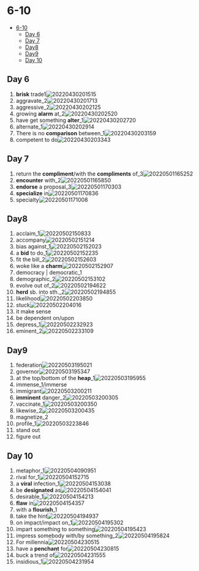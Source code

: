 # 6-10

- [6-10](#6-10)
  - [Day 6](#day-6)
  - [Day 7](#day-7)
  - [Day8](#day8)
  - [Day9](#day9)
  - [Day 10](#day-10)

## Day 6

1. **brisk** trade1![20220430201515](https://raw.githubusercontent.com/Logible/Image/main/note_image/20220430201515.png)
2. aggravate_2![20220430201713](https://raw.githubusercontent.com/Logible/Image/main/note_image/20220430201713.png)
3. aggressive_2![20220430202125](https://raw.githubusercontent.com/Logible/Image/main/note_image/20220430202125.png)
4. growing **alarm** at_2![20220430202520](https://raw.githubusercontent.com/Logible/Image/main/note_image/20220430202520.png)
5. have get something **alter**_1![20220430202720](https://raw.githubusercontent.com/Logible/Image/main/note_image/20220430202720.png)
6. alternate_1![20220430202914](https://raw.githubusercontent.com/Logible/Image/main/note_image/20220430202914.png)
7. There is no **comparison** between_1![20220430203159](https://raw.githubusercontent.com/Logible/Image/main/note_image/20220430203159.png)
8. competent to do![20220430203343](https://raw.githubusercontent.com/Logible/Image/main/note_image/20220430203343.png)

## Day 7

1. return the **compliment**/with the **compliments** of_3![20220501165252](https://raw.githubusercontent.com/Logible/Image/main/note_image/20220501165252.png)
2. **encounter** with_2![20220501165850](https://raw.githubusercontent.com/Logible/Image/main/note_image/20220501165850.png)
3. **endorse** a proposal_3![20220501170303](https://raw.githubusercontent.com/Logible/Image/main/note_image/20220501170303.png)
4. **specialize** in![20220501170836](https://raw.githubusercontent.com/Logible/Image/main/note_image/20220501170836.png)
5. specialty![20220501171008](https://raw.githubusercontent.com/Logible/Image/main/note_image/20220501171008.png)

## Day8

1. acclaim_1![20220502150833](https://raw.githubusercontent.com/Logible/Image/main/note_image/20220502150833.png)
2. accompany![20220502151214](https://raw.githubusercontent.com/Logible/Image/main/note_image/20220502151214.png)
3. bias against_1![20220502152023](https://raw.githubusercontent.com/Logible/Image/main/note_image/20220502152023.png)
4. a **bid** to do_1![20220502152235](https://raw.githubusercontent.com/Logible/Image/main/note_image/20220502152235.png)
5. fit the bill_2![20220502152603](https://raw.githubusercontent.com/Logible/Image/main/note_image/20220502152603.png)
6. woke like a **charm**![20220502152907](https://raw.githubusercontent.com/Logible/Image/main/note_image/20220502152907.png)
7. democracy | democratic_1
8. demographic_2![20220502153102](https://raw.githubusercontent.com/Logible/Image/main/note_image/20220502153102.png)
9. evolve out of_2![20220502194622](https://raw.githubusercontent.com/Logible/Image/main/note_image/20220502194622.png)
10. **herd** sb. into sth._2![20220502194855](https://raw.githubusercontent.com/Logible/Image/main/note_image/20220502194855.png)
11. likelihood![20220502203850](https://raw.githubusercontent.com/Logible/Image/main/note_image/20220502203850.png)
12. stuck![20220502204016](https://raw.githubusercontent.com/Logible/Image/main/note_image/20220502204016.png)
13. it make sense
14. be dependent on/upon
15. depress_1![20220502232923](https://raw.githubusercontent.com/Logible/Image/main/note_image/20220502232923.png)
16. eminent_2![20220502233109](https://raw.githubusercontent.com/Logible/Image/main/note_image/20220502233109.png)

## Day9

1. federation![20220503195021](https://raw.githubusercontent.com/Logible/Image/main/note_image/20220503195021.png)
2. governor![20220503195347](https://raw.githubusercontent.com/Logible/Image/main/note_image/20220503195347.png)
3. at the top/bottom of the **heap**_1![20220503195955](https://raw.githubusercontent.com/Logible/Image/main/note_image/20220503195955.png)
4. immense_1/immerse
5. immigrant![20220503200211](https://raw.githubusercontent.com/Logible/Image/main/note_image/20220503200211.png)
6. **imminent** danger_2![20220503200305](https://raw.githubusercontent.com/Logible/Image/main/note_image/20220503200305.png)
7. vaccinate_1![20220503200350](https://raw.githubusercontent.com/Logible/Image/main/note_image/20220503200350.png)
8. likewise_2![20220503200435](https://raw.githubusercontent.com/Logible/Image/main/note_image/20220503200435.png)
9. magnetize_2
10. profile_1![20220503223846](https://raw.githubusercontent.com/Logible/Image/main/note_image/20220503223846.png)
11. stand out
12. figure out

## Day 10

1. metaphor_1![20220504090951](https://raw.githubusercontent.com/Logible/Image/main/note_image/20220504090951.png)
2. rival for_1![20220504152715](https://raw.githubusercontent.com/Logible/Image/main/note_image/20220504152715.png)
3. a **viral** infection_1![20220504153038](https://raw.githubusercontent.com/Logible/Image/main/note_image/20220504153038.png)
4. be **designated** as![20220504154041](https://raw.githubusercontent.com/Logible/Image/main/note_image/20220504154041.png)
5. desirable_1![20220504154213](https://raw.githubusercontent.com/Logible/Image/main/note_image/20220504154213.png)
6. **flaw** in![20220504154357](https://raw.githubusercontent.com/Logible/Image/main/note_image/20220504154357.png)
7. with a **flourish**_1
8. take the hint![20220504194937](https://raw.githubusercontent.com/Logible/Image/main/note_image/20220504194937.png)
9. on impact/impact on_1![20220504195302](https://raw.githubusercontent.com/Logible/Image/main/note_image/20220504195302.png)
10. impart something to something![20220504195423](https://raw.githubusercontent.com/Logible/Image/main/note_image/20220504195423.png)
11. impress somebody with/by something_2![20220504195824](https://raw.githubusercontent.com/Logible/Image/main/note_image/20220504195824.png)
12. For millennia![20220504230515](https://raw.githubusercontent.com/Logible/Image/main/note_image/20220504230515.png)
13. have a **penchant** for![20220504230815](https://raw.githubusercontent.com/Logible/Image/main/note_image/20220504230815.png)
14. buck a trend of![20220504231555](https://raw.githubusercontent.com/Logible/Image/main/note_image/20220504231555.png)
15. insidious_1![20220504231954](https://raw.githubusercontent.com/Logible/Image/main/note_image/20220504231954.png)
